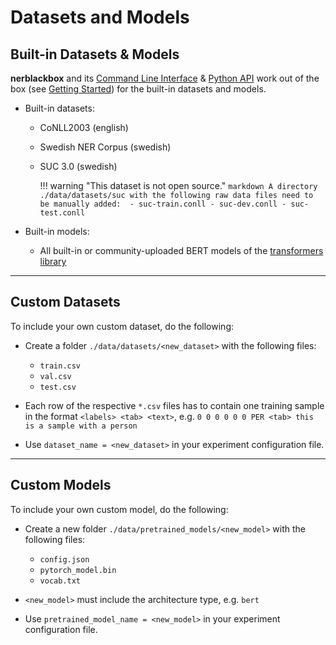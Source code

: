# Datasets and Models

## Built-in Datasets & Models

**nerblackbox** and its [Command Line Interface](../cli) & [Python API](../python_api) work out of the box (see [Getting Started](../getting_started)) for the built-in datasets and models.


- Built-in datasets:

    - CoNLL2003 (english)
    - Swedish NER Corpus (swedish)
    - SUC 3.0 (swedish)
      
        !!! warning "This dataset is not open source."
            ``` markdown
            A directory ./data/datasets/suc with the following raw data files need to be manually added: 
            - suc-train.conll
            - suc-dev.conll
            - suc-test.conll
            ```
  
- Built-in models:

    - All built-in or community-uploaded BERT models of the [transformers library](https://huggingface.co/transformers/)

-----------
## Custom Datasets

To include your own custom dataset, do the following:

- Create a folder ``./data/datasets/<new_dataset>`` with the following files:

    - ``train.csv``
    - ``val.csv``
    - ``test.csv``
- Each row of the respective ``*.csv`` files has to contain one training sample in the format
  ``<labels> <tab> <text>``,
  e.g. ``0 0 0 0 0 0 PER <tab> this is a sample with a person``

- Use ``dataset_name = <new_dataset>`` in your experiment configuration file.

<!---
TODO
Own custom datasets can also be created programmatically (like the :ref:`Built-in datasets <builtindatasets>`):
- (todo: revise the following)
- Create a new module ``./data/datasets/formatter/<new_dataset>_formatter.py``
- Derive the class ``<NewDataset>Formatter`` from ``BaseFormatter`` and implement the abstract base methods
- (todo: additional instructions needed here)
--->

-----------
## Custom Models

To include your own custom model, do the following:

- Create a new folder ``./data/pretrained_models/<new_model>`` with the following files:

    - ``config.json``
    - ``pytorch_model.bin``
    - ``vocab.txt``

- ``<new_model>`` must include the architecture type, e.g. ``bert``

- Use ``pretrained_model_name = <new_model>`` in your experiment configuration file.
